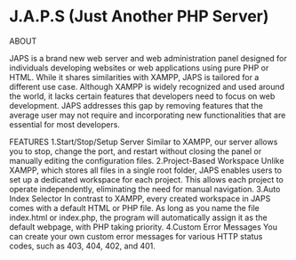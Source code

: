# J.A.P.S (Just Another PHP Server)
ABOUT

JAPS is a brand new web server and web administration panel designed for individuals developing websites or web applications using pure PHP or HTML. While it shares similarities with XAMPP, JAPS is tailored for a different use case.
Although XAMPP is widely recognized and used around the world, it lacks certain features that developers need to focus on web development. JAPS addresses this gap by removing features that the average user may not require and incorporating new functionalities that are essential for most developers.

FEATURES
    1.Start/Stop/Setup Server
    Similar to XAMPP, our server allows you to stop, change the port, and restart without closing the panel or manually editing the configuration files.
    2.Project-Based Workspace
    Unlike XAMPP, which stores all files in a single root folder, JAPS enables users to set up a dedicated workspace for each project. This allows each project to operate independently, eliminating the need for manual navigation.
    3.Auto Index Selector
    In contrast to XAMPP, every created workspace in JAPS comes with a default HTML or PHP file. As long as you name the file index.html or index.php, the program will automatically assign it as the default webpage, with PHP taking priority.
    4.Custom Error Messages
    You can create your own custom error messages for various HTTP status codes, such as 403, 404, 402, and 401.


